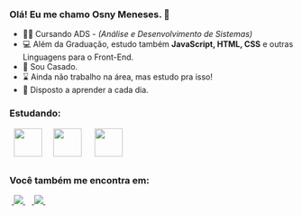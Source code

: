 ### Olá! Eu me chamo Osny Meneses. 👋



- 👨‍🎓 Cursando ADS - *(Análise e Desenvolvimento de Sistemas)*
- 💻 Além da Graduação, estudo também **JavaScript, HTML, CSS** e outras Linguagens para o Front-End.
- 👫 Sou Casado.
- ⌛ Ainda não trabalho na área, mas estudo pra isso!
- 💬 Disposto a aprender a cada dia.

 <div style="display: inline">
   <h3>Estudando:</h3>
  &nbsp;&nbsp;<img width='50' height='50' src="https://cdn.jsdelivr.net/gh/devicons/devicon/icons/javascript/javascript-original.svg"/>&nbsp;&nbsp;
  &nbsp;&nbsp;<img width='50' height='50' src="https://cdn.jsdelivr.net/gh/devicons/devicon/icons/css3/css3-original-wordmark.svg" />&nbsp;&nbsp;&nbsp;
  &nbsp;&nbsp;<img width='50' height='50' src="https://www.svgrepo.com/show/376344/python.svg" />&nbsp;&nbsp;
</div>

##

### Você também me encontra em:
&nbsp;<a href="https://www.linkedin.com/in/osnymeneses">
  <img src="https://img.shields.io/badge/linkedin-%230077B5.svg?style=for-the-badge&logo=linkedin&logoColor=white">
</a>&nbsp;
&nbsp;<a href="https://www.instagram.com/osnymeneses">
  <img src="https://img.shields.io/badge/Instagram-%23E4405F.svg?style=for-the-badge&logo=Instagram&logoColor=white">
</a>&nbsp;
          
